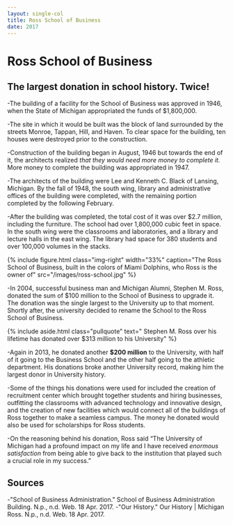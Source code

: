 ```yaml
---
layout: single-col
title: Ross School of Business
date: 2017
---
```


# Ross School of Business

## The largest donation in school history. Twice!

-The building of a facility for the School of Business was approved in 1946, when the State of Michigan appropriated the funds of $1,800,000.

-The site in which it would be built was the block of land surrounded by the streets Monroe, Tappan, Hill, and Haven. To clear space for the building, ten houses were destroyed prior to the construction.

-Construction of the building began in August, 1946 but towards the end of it, the architects realized *that they would need more money to complete it.* More money to complete the building was appropriated in 1947.

-The architects of the building were Lee and Kenneth C. Black of Lansing, Michigan. By the fall of 1948, the south wing, library and administrative offices of the building were completed, with the remaining portion completed by the following February.

-After the building was completed, the total cost of it was over $2.7 million, including the furniture. The school had over 1,800,000 cubic feet in space. In the south wing were the classrooms and laboratories, and a library and lecture halls in the east wing. The library had space for 380 students and over 100,000 volumes in the stacks.

{% include figure.html class="img-right" width="33%" caption="The Ross School of Business, built in the colors of Miami Dolphins, who Ross is the owner of" src="/images/ross-school.jpg" %}

-In 2004, successful business man and Michigan Alumni, Stephen M. Ross, donated the sum of $100 million to the School of Business to upgrade it. The donation was the single largest to the University up to that moment. Shortly after, the university decided to rename the School to the Ross School of Business.

{% include aside.html class="pullquote" text=" Stephen M. Ross over his lifetime has donated over $313 million to his University" %}

-Again in 2013, he donated another **$200 million** to the University, with half of it going to the Business School and the other half going to the athletic department. His donations broke another University record, making him the largest donor in University history.

-Some of the things his donations were used for included the creation of recruitment center which brought together students and hiring businesses, outfitting the classrooms with advanced technology and innovative design, and the creation of new facilities which would connect all of the buildings of Ross together to make a seamless campus. The money he donated would also be used for scholarships for Ross students.

-On the reasoning behind his donation, Ross said “The University of Michigan had a profound impact on my life and I have received *enormous satisfaction* from being able to give back to the institution that played such a crucial role in my success.”

## Sources
-"School of Business Administration." School of Business Administration Building. N.p., n.d. Web. 18 Apr. 2017.
-"Our History." Our History | Michigan Ross. N.p., n.d. Web. 18 Apr. 2017.
